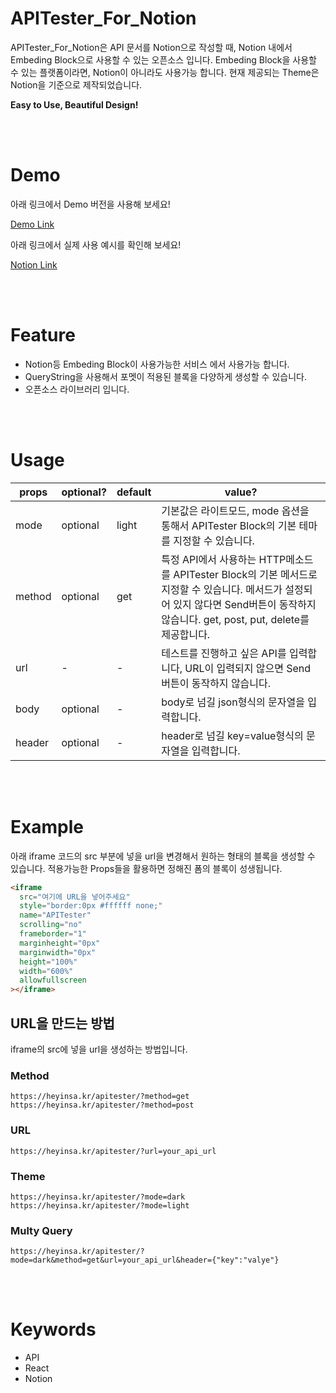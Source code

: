 # APITester_For_Notion

APITester_For_Notion은 API 문서를 Notion으로 작성할 때, Notion 내에서 Embeding Block으로 사용할 수 있는 오픈소스 입니다. Embeding Block을 사용할 수 있는 플랫폼이라면, Notion이 아니라도 사용가능 합니다. 현재 제공되는 Theme은 Notion을 기준으로 제작되었습니다.

**Easy to Use, Beautiful Design!**

</br>
</br>

# Demo

아래 링크에서 Demo 버전을 사용해 보세요!

[Demo Link](https://heyinsa.kr/apitester/?method=get&url=test&body=undefined&header=undefined)

아래 링크에서 실제 사용 예시를 확인해 보세요!

[Notion Link](https://80000coding.notion.site/DDIP-API-v1-631226749606492ea2a039d72b6eb0ee)


</br>
</br>

# Feature

- Notion등 Embeding Block이 사용가능한 서비스 에서 사용가능 합니다.
- QueryString을 사용해서 포멧이 적용된 블록을 다양하게 생성할 수 있습니다.
- 오픈소스 라이브러리 입니다.

</br>
</br>

# Usage

| props  | optional? | default | value?                                                                                                                                                                                  |
| ------ | --------- | ------- | --------------------------------------------------------------------------------------------------------------------------------------------------------------------------------------- |
| mode   | optional  | light   | 기본값은 라이트모드, mode 옵션을 통해서 APITester Block의 기본 테마를 지정할 수 있습니다.                                                                                               |
| method | optional  | get     | 특정 API에서 사용하는 HTTP메소드를 APITester Block의 기본 메서드로 지정할 수 있습니다. 메서드가 설정되어 있지 않다면 Send버튼이 동작하지 않습니다. get, post, put, delete를 제공합니다. |
| url    | -         | -       | 테스트를 진행하고 싶은 API를 입력합니다, URL이 입력되지 않으면 Send 버튼이 동작하지 않습니다.                                                                                           |
| body   | optional  | -       | body로 넘길 json형식의 문자열을 입력합니다.                                                                                                                                             |
| header | optional  | -       | header로 넘길 key=value형식의 문자열을 입력합니다.                                                                                                                                      |

</br>
</br>

# Example

아래 iframe 코드의 src 부분에 넣을 url을 변경해서 원하는 형태의 블록을 생성할 수 있습니다.
적용가능한 Props들을 활용하면 정해진 폼의 블록이 성생됩니다.

```html
<iframe
  src="여기에 URL을 넣어주세요"
  style="border:0px #ffffff none;"
  name="APITester"
  scrolling="no"
  frameborder="1"
  marginheight="0px"
  marginwidth="0px"
  height="100%"
  width="600%"
  allowfullscreen
></iframe>
```

## URL을 만드는 방법

iframe의 src에 넣을 url을 생성하는 방법입니다.

### Method

```text
https://heyinsa.kr/apitester/?method=get
https://heyinsa.kr/apitester/?method=post
```

### URL

```
https://heyinsa.kr/apitester/?url=your_api_url
```

### Theme

```
https://heyinsa.kr/apitester/?mode=dark
https://heyinsa.kr/apitester/?mode=light
```

### Multy Query

```
https://heyinsa.kr/apitester/?mode=dark&method=get&url=your_api_url&header={"key":"valye"}
```

</br>
</br>

# Keywords

- API
- React
- Notion

